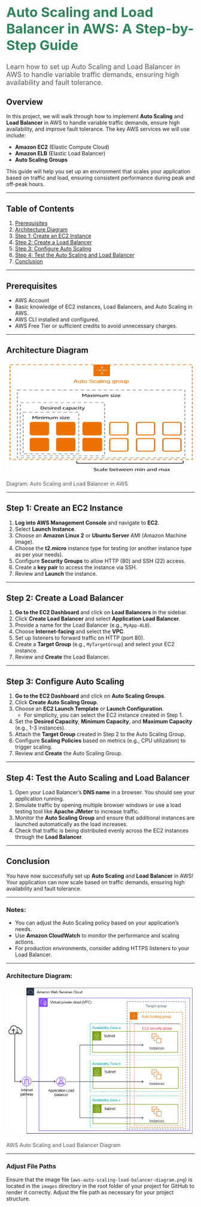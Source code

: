 
<div align="left">
  <h1 style="font-size: 36px; color: #2F855A; font-weight: bold;">Auto Scaling and Load Balancer in AWS: A Step-by-Step Guide</h1>
  <p style="font-size: 18px; color: #555;">Learn how to set up Auto Scaling and Load Balancer in AWS to handle variable traffic demands, ensuring high availability and fault tolerance.</p>
</div>

## Overview

In this project, we will walk through how to implement **Auto Scaling** and **Load Balancer** in AWS to handle variable traffic demands, ensure high availability, and improve fault tolerance. The key AWS services we will use include:
- **Amazon EC2** (Elastic Compute Cloud)
- **Amazon ELB** (Elastic Load Balancer)
- **Auto Scaling Groups**

This guide will help you set up an environment that scales your application based on traffic and load, ensuring consistent performance during peak and off-peak hours.

---

## Table of Contents
1. [Prerequisites](#prerequisites)
2. [Architecture Diagram](#architecture-diagram)
3. [Step 1: Create an EC2 Instance](#step-1-create-an-ec2-instance)
4. [Step 2: Create a Load Balancer](#step-2-create-a-load-balancer)
5. [Step 3: Configure Auto Scaling](#step-3-configure-auto-scaling)
6. [Step 4: Test the Auto Scaling and Load Balancer](#step-4-test-the-auto-scaling-and-load-balancer)
7. [Conclusion](#conclusion)

---

## Prerequisites

- AWS Account
- Basic knowledge of EC2 instances, Load Balancers, and Auto Scaling in AWS.
- AWS CLI installed and configured.
- AWS Free Tier or sufficient credits to avoid unnecessary charges.

---

## Architecture Diagram

<div align="left">
  <img src="./asg-basic-arch.png" alt="Auto Scaling and Load Balancer Architecture" style= "height: 300px ; width: 100%;"/>
  <p style="font-size: 14px; color: #555;">Diagram: Auto Scaling and Load Balancer in AWS</p>
</div>

---

## Step 1: Create an EC2 Instance

1. **Log into AWS Management Console** and navigate to **EC2**.
2. Select **Launch Instance**.
3. Choose an **Amazon Linux 2** or **Ubuntu Server** AMI (Amazon Machine Image).
4. Choose the **t2.micro** instance type for testing (or another instance type as per your needs).
5. Configure **Security Groups** to allow HTTP (80) and SSH (22) access.
6. Create a **key pair** to access the instance via SSH.
7. Review and **Launch** the instance.

---

## Step 2: Create a Load Balancer

1. **Go to the EC2 Dashboard** and click on **Load Balancers** in the sidebar.
2. Click **Create Load Balancer** and select **Application Load Balancer**.
3. Provide a name for the Load Balancer (e.g., `MyApp-ALB`).
4. Choose **Internet-facing** and select the **VPC**.
5. Set up listeners to forward traffic on HTTP (port 80).
6. Create a **Target Group** (e.g., `MyTargetGroup`) and select your EC2 instance.
7. Review and **Create** the Load Balancer.

---

## Step 3: Configure Auto Scaling

1. **Go to the EC2 Dashboard** and click on **Auto Scaling Groups**.
2. Click **Create Auto Scaling Group**.
3. Choose an **EC2 Launch Template** or **Launch Configuration**.
   - For simplicity, you can select the EC2 instance created in Step 1.
4. Set the **Desired Capacity**, **Minimum Capacity**, and **Maximum Capacity** (e.g., 1-3 instances).
5. Attach the **Target Group** created in Step 2 to the Auto Scaling Group.
6. Configure **Scaling Policies** based on metrics (e.g., CPU utilization) to trigger scaling.
7. Review and **Create** the Auto Scaling Group.

---

## Step 4: Test the Auto Scaling and Load Balancer

1. Open your Load Balancer’s **DNS name** in a browser. You should see your application running.
2. Simulate traffic by opening multiple browser windows or use a load testing tool like **Apache JMeter** to increase traffic.
3. Monitor the **Auto Scaling Group** and ensure that additional instances are launched automatically as the load increases.
4. Check that traffic is being distributed evenly across the EC2 instances through the **Load Balancer**.

---

## Conclusion

You have now successfully set up **Auto Scaling** and **Load Balancer** in AWS! Your application can now scale based on traffic demands, ensuring high availability and fault tolerance.

---

### Notes:
- You can adjust the Auto Scaling policy based on your application’s needs.
- Use **Amazon CloudWatch** to monitor the performance and scaling actions.
- For production environments, consider adding HTTPS listeners to your Load Balancer.

---

### Architecture Diagram:

<div align="left">
 <img src="./elb-tutorial-architecture-diagram.png" alt="AWS Auto Scaling and Load Balancer" style="height: 400px; width: 100%;"/>

  <p style="font-size: 14px; color: #555;">AWS Auto Scaling and Load Balancer Diagram</p>
</div>

---

### Adjust File Paths
Ensure that the image file (`aws-auto-scaling-load-balancer-diagram.png`) is located in the `images` directory in the root folder of your project for GitHub to render it correctly. Adjust the file path as necessary for your project structure.
